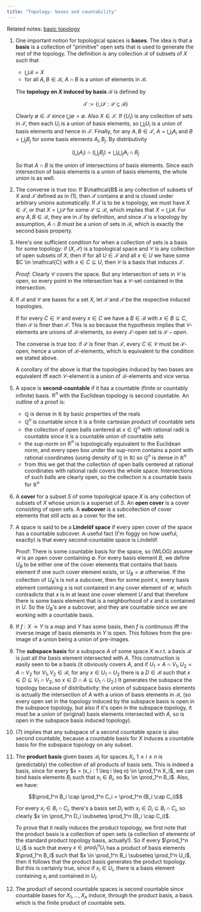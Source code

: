 ```yaml
---
title: "Topology: bases and countability"
---
```

Related notes: [basic topology](topology_basic.html)

1. One important notion for topological spaces is **bases**. The idea is that a **basis** is a collection of "primitive" open sets that is used to generate the rest of the topology. The definition is any collection $\mathcal{B}$ of subsets of $X$ such that

    - $\bigcup \mathcal{B} = X$
    - for all $A, B \in \mathcal{B}$, $A \cap B$ is a union of elements in $\mathcal{B}$.

    The **topology on $X$ induced by basis $\mathcal{B}$** is defined by

    $$\mathcal{T} := \{ \bigcup \mathcal{S} : \mathcal{S} \subseteq \mathcal{B} \}$$

    Clearly $\emptyset \in \mathcal{T}$ since $\bigcup \emptyset = \emptyset$. Also $X \in \mathcal{T}$. If $\{U_i\}$ is any collection of sets in $\mathcal{T}$, then each $U_i$ is a union of basis elements, so $\bigcup_i U_i$ is a union of basis elements and hence in $\mathcal{T}$. Finally, for any $A, B \in \mathcal{T}$, $A = \bigcup_i A_i$ and $B = \bigcup_j B_j$ for some basis elements $A_i, B_j$. By distributivity

    $$(\bigcup_i A_i) \cap (\bigcup_j B_j) = \bigcup_i \bigcup_j A_i \cap B_j$$

    So that $A \cap B$ is the union of intersections of basis elements. Since each intersection of basis elements is a union of basis elements, the whole union is as well.

2. The converse is true too: If $\mathcal{B$ is any collection of subsets of $X$ and $\mathcal{T}$ defined as in (1), then $\mathcal{T}$ contains $\emptyset$ and is closed under arbitrary unions automatically. If $\mathcal{T}$ is to be a topology, we must have $X \in \mathcal{T}$, or that $X = \bigcup \mathcal{S}$ for some $\mathcal{S} \subseteq \mathcal{B}$, which implies that $X = \bigcup \mathcal{B}$. For any $A, B \in \mathcal{B}$, they are in $\mathcal{T}$ by definition, and since $\mathcal{T}$ is a topology by assumption, $A \cap B$ must be a union of sets in $\mathcal{B}$, which is exactly the second basis property.

3. Here's one sufficient condition for when a collection of sets is a basis for some topology: if $(X, \mathcal{T})$ is a topological space and $\mathcal{C}$ is any collection of open subsets of $X$, then if for all $U \in \mathcal{T}$ and all $x \in U$ we have some $C \in \mathcal{C} with $x \in C \subseteq U$, then $\mathcal{C}$ is a basis that induces $\mathcal{T}$.

    *Proof:* Clearly $\mathcal{C}$ covers the space. But any intersection of sets in $\mathcal{C}$ is open, so every point in the intersection has a $\mathcal{C}$-set contained in the intersection.

4. If $\mathcal{B}$ and $\mathcal{C}$ are bases for a set $X$, let $\mathcal{S}$ and $\mathcal{T}$ be the respective induced topologies.

    If for every $C \in \mathcal{C}$ and every $x \in C$ we have a $B \in \mathcal{B}$ with $x \in B \subseteq C$, then $\mathcal{S}$ is finer than $\mathcal{T}$. This is so because the hypothesis implies that $\mathcal{C}$-elements are unions of $\mathcal{B}$-elements, so every $\mathcal{T}$-open set is $\mathcal{S}-open$.

    The converse is true too: if $\mathcal{S}$ is finer than $\mathcal{T}$, every $C \in \mathcal{C}$ must be $\mathcal{S}$-open, hence a union of $\mathcal{B}$-elements, which is equivalent to the condition we stated above.

    A corollary of the above is that the topologies induced by two bases are equivalent iff each $\mathcal{C}$-element is a union of $\mathcal{B}$-elements and vice versa.


5. A space is **second-countable** if it has a countable (finite or countably infinite) basis. $\mathbb{R}^n$ with the Euclidean topology is second countable. An outline of a proof is:

     - $\mathbb{Q}$ is dense in $\mathbb{R}$ by basic properties of the reals
     - $\mathbb{Q}^n$ is countable since it is a finite cartesian product of countable sets
     - the collection of open balls centered at $x \in \mathbb{Q}^n$ with rational radii is countable since it is a countable union of countable sets
     - the sup-norm on $\mathbb{R}^n$ is topologically equivalent to the Euclidean norm, and every open box under the sup-norm contains a point with rational coordinates (using density of $\mathbb{Q}$ in $\mathbb{R}$) so $\mathbb{Q}^n$ is dense in $\mathbb{R}^n$ 
     - from this we get that the collection of open balls centered at rational coordinates with rational radii covers the whole space. Intersections of such balls are clearly open, so the collection is a countable basis for $\mathbb{R}^n$

6. A **cover** for a subset $S$ of some topological space $X$ is any collection of subsets of $X$ whose union is a superset of $S$. An **open cover** is a cover consisting of open sets. A **subcover** is a subcollection of cover elements that still acts as a cover for the set.

7. A space is said to be a **Lindelöf space** if every open cover of the space has a countable subcover. A useful fact (I'm foggy on how useful, exactly) is that every second-countable space is Lindelöf.

    Proof: There is some countable basis for the space, so (WLOG) assume $\mathcal{U}$ is an open cover containing $\emptyset$. For every basis element $B$, we define $U_B$ to be either one of the cover elements that contains that basis element if one such cover element exists, or $U_B = \emptyset$ otherwise. If the collection of $U_B$'s is not a subcover, then for some point $x$, every basis element containing $x$ is not contained in any cover element of $\mathcal{U}$, which contradicts that $x$ is in at least one cover element $U$ and that therefore there is some basis element that is a neighborhood of $x$ and is contained in $U$. So the $U_B$'s are a subcover, and they are countable since we are working with a countable basis.

8. If $f: X \to Y$ is a map and $Y$ has some basis, then $f$ is continuous iff the inverse image of basis elements in $Y$ is open. This follows from the pre-image of a union being a union of pre-images.

9. The **subspace basis** for a subspace $A$ of some space $X$ w.r.t. a basis $\mathcal{B}$ is just all the basis element intersected with $A$. This construction is easily seen to be a basis (it obviously covers $A$, and if $U_1 = A \cap V_1, U_2 = A \cap V_2$ for $V_1, V_2 \in \mathcal{B}$, for any $x \in U_1 \cap U_2$ there is a $D \in \mathcal{B}$ such that $x \in D \subseteq V_1 \cap V_2$, so $x \in D \cap A \subseteq U_1 \cap U_2$.) It generates the subspace the topology because of distributivity: the union of subspace basis elements is actually the intersection of $A$ with a union of basis elements in $\mathcal{B}$, (so every open set in the topology induced by the subspace basis is open in the subspace topology, but also if it's open in the subspace topology, it must be a union of (original) basis elements intersected with $A$, so is open in the subspace basis induced topology).

10. (7) implies that any subspace of a second countable space is also second countable, because a countable basis for $X$ induces a countable basis for the subspace topology on any subset.

11. The **product basis** given bases $\mathcal{B}_i$ for spaces $X_i$, $1 \leq i \leq n$ is (predictably) the collection of all products of basis sets. This is indeed a basis, since for every $x = (x_i : 1 \leq i \leq n) \in \prod_1^n X_i$, we can bind basis elements $B_i$ such that $x_i \in B_i$, so $x \in \prod_1^n B_i$. Also, we have:

    $$\prod_1^n B_i \cap \prod_1^n C_i = \prod_1^n (B_i \cap C_i)$$

    For every $x_i \in B_i \cap C_i$, there's a basis set $D_i$ with $x_i \in D_i \subseteq B_i \cap C_i$, so clearly $x \in \prod_1^n D_i \subseteq \prod_1^n (B_i \cap C_i)$.

    To prove that it really induces the product topology, we first note that the product basis is a collection of open sets (a collection of elements of the standard product topology basis, actually!). So if every $\prod_1^n U_i$ is such that every $x \in prod_1^n U_i$ has a product of basis elements $\prod_1^n B_i$ such that $x \in \prod_1^n B_i \subseteq \prod_1^n U_i$, then it follows that the product basis generates the product topology. But this is certainly true, since if $x_i \in U_i$, there is a basis element containing $x_i$ and contained in $U_i$.

12. The product of second countable spaces is second countable since countable bases for $X_1, \ldots, X_n$ induce, through the product basis, a basis which is the finite product of countable sets.

